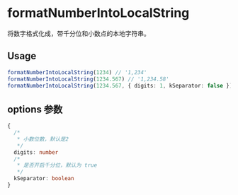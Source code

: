 # formatNumberIntoLocalString

将数字格式化成，带千分位和小数点的本地字符串。

## Usage

```ts
formatNumberIntoLocalString(1234) // '1,234'
formatNumberIntoLocalString(1234.567) // '1,234.58'
formatNumberIntoLocalString(1234.567, { digits: 1, kSeparator: false }) // '1234.5'
```

## options 参数
```ts
{
  /*
   * 小数位数，默认是2
   */
  digits: number
  /*
   * 是否开启千分位，默认为 true
   */
  kSeparator: boolean
}
```
